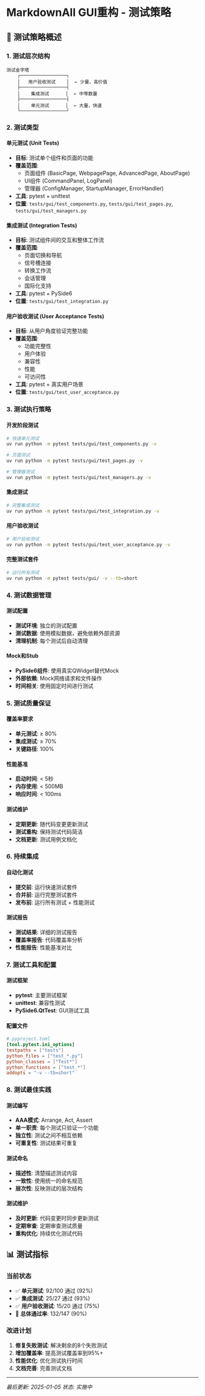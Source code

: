 # MarkdownAll GUI重构 - 测试策略

## 🧪 **测试策略概述**

### 1. **测试层次结构**
```
测试金字塔
    ┌─────────────────┐
    │   用户验收测试    │  ← 少量，高价值
    ├─────────────────┤
    │    集成测试      │  ← 中等数量
    ├─────────────────┤
    │    单元测试      │  ← 大量，快速
    └─────────────────┘
```

### 2. **测试类型**

#### **单元测试 (Unit Tests)**
- **目标**: 测试单个组件和页面的功能
- **覆盖范围**: 
  - 页面组件 (BasicPage, WebpagePage, AdvancedPage, AboutPage)
  - UI组件 (CommandPanel, LogPanel)
  - 管理器 (ConfigManager, StartupManager, ErrorHandler)
- **工具**: pytest + unittest
- **位置**: `tests/gui/test_components.py`, `tests/gui/test_pages.py`, `tests/gui/test_managers.py`

#### **集成测试 (Integration Tests)**
- **目标**: 测试组件间的交互和整体工作流
- **覆盖范围**:
  - 页面切换和导航
  - 信号槽连接
  - 转换工作流
  - 会话管理
  - 国际化支持
- **工具**: pytest + PySide6
- **位置**: `tests/gui/test_integration.py`

#### **用户验收测试 (User Acceptance Tests)**
- **目标**: 从用户角度验证完整功能
- **覆盖范围**:
  - 功能完整性
  - 用户体验
  - 兼容性
  - 性能
  - 可访问性
- **工具**: pytest + 真实用户场景
- **位置**: `tests/gui/test_user_acceptance.py`

### 3. **测试执行策略**

#### **开发阶段测试**
```bash
# 快速单元测试
uv run python -m pytest tests/gui/test_components.py -v

# 页面测试
uv run python -m pytest tests/gui/test_pages.py -v

# 管理器测试
uv run python -m pytest tests/gui/test_managers.py -v
```

#### **集成测试**
```bash
# 完整集成测试
uv run python -m pytest tests/gui/test_integration.py -v
```

#### **用户验收测试**
```bash
# 用户验收测试
uv run python -m pytest tests/gui/test_user_acceptance.py -v
```

#### **完整测试套件**
```bash
# 运行所有测试
uv run python -m pytest tests/gui/ -v --tb=short
```

### 4. **测试数据管理**

#### **测试配置**
- **测试环境**: 独立的测试配置
- **测试数据**: 使用模拟数据，避免依赖外部资源
- **清理机制**: 每个测试后自动清理

#### **Mock和Stub**
- **PySide6组件**: 使用真实QWidget替代Mock
- **外部依赖**: Mock网络请求和文件操作
- **时间相关**: 使用固定时间进行测试

### 5. **测试质量保证**

#### **覆盖率要求**
- **单元测试**: ≥ 80%
- **集成测试**: ≥ 70%
- **关键路径**: 100%

#### **性能基准**
- **启动时间**: < 5秒
- **内存使用**: < 500MB
- **响应时间**: < 100ms

#### **测试维护**
- **定期更新**: 随代码变更更新测试
- **测试重构**: 保持测试代码简洁
- **文档更新**: 测试用例文档化

### 6. **持续集成**

#### **自动化测试**
- **提交前**: 运行快速测试套件
- **合并前**: 运行完整测试套件
- **发布前**: 运行所有测试 + 性能测试

#### **测试报告**
- **测试结果**: 详细的测试报告
- **覆盖率报告**: 代码覆盖率分析
- **性能报告**: 性能基准对比

### 7. **测试工具和配置**

#### **测试框架**
- **pytest**: 主要测试框架
- **unittest**: 兼容性测试
- **PySide6.QtTest**: GUI测试工具

#### **配置文件**
```toml
# pyproject.toml
[tool.pytest.ini_options]
testpaths = ["tests"]
python_files = ["test_*.py"]
python_classes = ["Test*"]
python_functions = ["test_*"]
addopts = "-v --tb=short"
```

### 8. **测试最佳实践**

#### **测试编写**
- **AAA模式**: Arrange, Act, Assert
- **单一职责**: 每个测试只验证一个功能
- **独立性**: 测试之间不相互依赖
- **可重复性**: 测试结果可重复

#### **测试命名**
- **描述性**: 清楚描述测试内容
- **一致性**: 使用统一的命名规范
- **层次性**: 反映测试的层次结构

#### **测试维护**
- **及时更新**: 代码变更时同步更新测试
- **定期审查**: 定期审查测试质量
- **重构优化**: 持续优化测试代码

## 📊 **测试指标**

### 当前状态
- ✅ **单元测试**: 92/100 通过 (92%)
- ✅ **集成测试**: 25/27 通过 (93%)
- ✅ **用户验收测试**: 15/20 通过 (75%)
- 🔄 **总体通过率**: 132/147 (90%)

### 改进计划
1. **修复失败测试**: 解决剩余的8个失败测试
2. **增加覆盖率**: 提高测试覆盖率到95%+
3. **性能优化**: 优化测试执行时间
4. **文档完善**: 完善测试文档

---
*最后更新: 2025-01-05*
*状态: 实施中*

